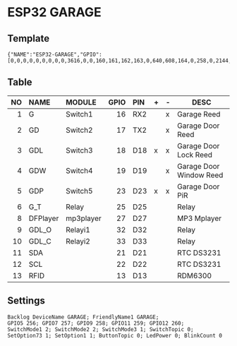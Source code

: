 # ESP32 GARAGE

## Template

```
{"NAME":"ESP32-GARAGE","GPIO":[0,0,0,0,0,0,0,0,0,3616,0,0,160,161,162,163,0,640,608,164,0,258,0,2144,0,0,0,0,256,257,0,0,0,0,0,0],"FLAG":0,"BASE":1}
```

## Table

| NO | NAME | MODULE | GPIO | PIN | + | - | DESC |
|--:|:--|:--|--:|:--|---|---|---|
| 1 | G | Switch1 | 16 | RX2 | | x | Garage Reed |
| 2 | GD | Switch2 | 17 | TX2 | | x | Garage Door Reed |
| 3 | GDL | Switch3 | 18 | D18 | x | x | Garage Door Lock Reed |
| 4 | GDW | Switch4 | 19 | D19 |   | x | Garage Door Window Reed |
| 5 | GDP | Switch5 | 23 | D23 | x | x | Garage Door PiR |
| 6 | G_T | Relay | 25 | D25 | | | Relay |
| 8 | DFPlayer | mp3player | 27 | D27 | | | MP3 Mplayer |
| 9 | GDL_O | Relayi1 | 32 | D32 | | | Relay |
| 10 | GDL_C | Relayi2 | 33 | D33 | | | Relay |
| 11 | SDA | | 21 | D21 | | | RTC DS3231 |
| 12 | SCL | | 22 | D22 | | | RTC DS3231 |
| 13 | RFID | | 13 | D13 | | | RDM6300 |

## Settings

```
Backlog DeviceName GARAGE; FriendlyName1 GARAGE; 
GPIO5 256; GPIO7 257; GPIO9 258; GPIO11 259; GPIO12 260;
SwitchMode1 2; SwitchMode2 2; SwitchMode3 1; SwitchTopic 0;
SetOption73 1; SetOption1 1; ButtonTopic 0; LedPower 0; BlinkCount 0
```
